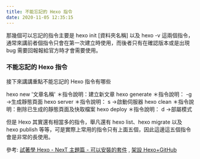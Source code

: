 ```yaml
---
title: 不能忘記的 Hexo 指令
date: 2020-11-05 12:35:15
---
```

那幾個可以忘記的指令主要是 hexo init [資料夾名稱] 以及 hexo -v 這兩個指令，通常來講前者個指令只會在第一次建立時使用，而後者只有在確認版本或是出現 bug 需要回報報給官方時才會需要使用。

### 不能忘記的 Hexo 指令

接下來講講重點不能忘記的 Hexo 指令有哪些

hexo new '文章名稱' ＊指令說明：建立新文章
hexo generate ＊指令說明： -g →生成靜態頁面
hexo server ＊指令說明： s →啟動伺服器
hexo clean ＊指令說明：刪除已生成的靜態頁面及快取檔案
hexo deploy ＊指令說明： d →部屬模式

但是 Hexo 其實還有相當多的指令，舉凡還有 hexo list、hexo migrate 以及 hexo publish 等等，可是實際上常用的指令只有上面五個，因此這邊這五個指令會是非常的長使用。

參考: [試著學 Hexo - NexT 主題篇 - 可以安裝的套件](https://ithelp.ithome.com.tw/articles/10248214) , [架設 Hexo+GitHub](https://hsiangfeng.github.io/hexo/20190411/932826160/)